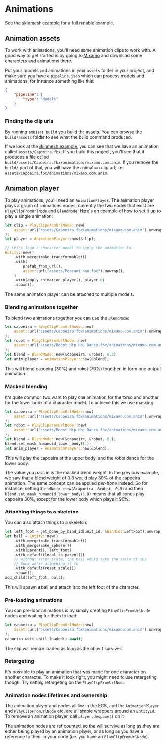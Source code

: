 # Animations

See the [skinmesh example](https://github.com/AmbientRun/Ambient/tree/main/guest/rust/examples/basics/skinmesh) for a full runable example.

## Animation assets

To work with animations, you'll need some animation clips to work with. A good way to get started is
by going to [Mixamo](https://www.mixamo.com/#/) and download some characters and animations there.

Put your models and animations in your `assets` folder in your project, and make sure you have a `pipeline.json`
which can process models and animations, for instance something like this:

```json
{
    "pipeline": {
        "type": "Models"
    }
}
```

### Finding the clip urls

By running `ambient build` you build the assets. You can browse the `build/assets` folder to see what
the build command produced.

If we look at the [skinmesh example](https://github.com/AmbientRun/Ambient/tree/main/guest/rust/examples/basics/skinmesh), you can see that we have an animation called `assets/Capoeira.fbx`. If you build this project,
you'll see that it produces a file called `build/assets/Capoeira.fbx/animations/mixamo.com.anim`. If you
remove the `build/` part of that, you will have the animation clip url; i.e. `assets/Capoeira.fbx/animations/mixamo.com.anim`.

## Animation player

To play animations, you'll need an `AnimationPlayer`. The animation player plays a graph of animations nodes;
currently the two nodes that exist are `PlayClipFromUrlNode` and `BlendNode`. Here's an example of how to set
it up to play a single animation:

```rust
let clip = PlayClipFromUrlNode::new(
    asset::url("assets/Capoeira.fbx/animations/mixamo.com.anim").unwrap(),
);
let player = AnimationPlayer::new(&clip);

// Let's load a character model to apply the animation to.
Entity::new()
    .with_merge(make_transformable())
    .with(
        prefab_from_url(),
        asset::url("assets/Peasant Man.fbx").unwrap(),
    )
    .with(apply_animation_player(), player.0)
    .spawn();
```

The same animation player can be attached to multiple models.

### Blending animations together

To blend two animations together you can use the `BlendNode`:

```rust
let capoeira = PlayClipFromUrlNode::new(
    asset::url("assets/Capoeira.fbx/animations/mixamo.com.anim").unwrap(),
);
let robot = PlayClipFromUrlNode::new(
    asset::url("assets/Robot Hip Hop Dance.fbx/animations/mixamo.com.anim").unwrap(),
);
let blend = BlendNode::new(&capoeira, &robot, 0.3);
let anim_player = AnimationPlayer::new(&blend);
```

This will blend capoeira (30%) and robot (70%) together, to form one output animation.

### Masked blending

It's quite common two want to play one animation for the torso and another for the lower
body of a character model. To achieve this we use masking:

```rust
let capoeira = PlayClipFromUrlNode::new(
    asset::url("assets/Capoeira.fbx/animations/mixamo.com.anim").unwrap(),
);
let robot = PlayClipFromUrlNode::new(
    asset::url("assets/Robot Hip Hop Dance.fbx/animations/mixamo.com.anim").unwrap(),
);
let blend = BlendNode::new(&capoeira, &robot, 0.);
blend.set_mask_humanoid_lower_body(1.);
let anim_player = AnimationPlayer::new(&blend);
```

This will play the capoeira at the upper body, and the robot dance for the lower body.

The value you pass in is the masked blend weight. In the previous example, we saw that a blend
weight of 0.3 would play 30% of the capoeira animation. The same concept can be applied _per-bone_
instead. So for instance, setting `BlendNode::new(&capoeira, &robot, 0.3)` and then
`blend.set_mask_humanoid_lower_body(0.9)` means that all bones play capoeira 30%, except for the
lower body which plays it 90%.

### Attaching things to a skeleton

You can also attach things to a skeleton:

```rust
let left_foot = get_bone_by_bind_id(unit_id, &BindId::LeftFoot).unwrap();
let ball = Entity::new()
    .with_merge(make_transformable())
    .with_merge(make_sphere())
    .with(parent(), left_foot)
    .with_default(local_to_parent())
    // Without reset_scale, the ball would take the scale of the
    // bone we're attaching it to
    .with_default(reset_scale())
    .spawn();
add_child(left_foot, ball);
```

This will spawn a ball and attach it to the left foot of the character.

### Pre-loading animations

You can pre-load animations is by simply creating `PlayClipFromUrlNode` nodes and waiting for them to load:

```rust
let capoeira = PlayClipFromUrlNode::new(
    asset::url("assets/Capoeira.fbx/animations/mixamo.com.anim").unwrap(),
);
capoeira.wait_until_loaded().await;
```

The clip will remain loaded as long as the object survives.

### Retargeting

It's possible to play an animation that was made for one character on another character. To make
it look right, you might need to use retargeting though. Try setting retargeting on the `PlayClipFromUrlNode`.

### Animation nodes lifetimes and ownership

The animation player and nodes all live in the ECS, and the `AnimationPlayer` and `PlayClipFromUrlNode` etc.
are all simple wrappers around an `EntityId`. To remove an animation player, call `player.despawn()` on it.

The animation nodes are ref counted, so the will survive as long as they are either being played by an
animation player, or as long as you have a reference to them in your code (i.e. you have an `PlayClipFromUrlNode`).
